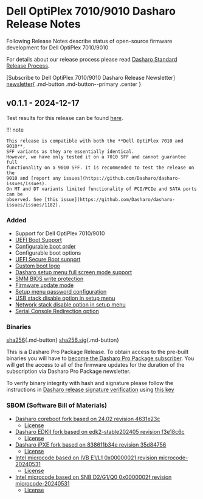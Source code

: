 # Dell OptiPlex 7010/9010 Dasharo Release Notes

Following Release Notes describe status of open-source firmware development for
Dell OptiPlex 7010/9010

For details about our release process please read
[Dasharo Standard Release Process](../../dev-proc/standard-release-process.md).

[Subscribe to Dell OptiPlex 7010/9010 Dasharo Release Newsletter]
[newsletter]{ .md-button .md-button--primary .center }

## v0.1.1 - 2024-12-17

Test results for this release can be found
[here](https://github.com/Dasharo/osfv-results/blob/main/boards/Dell/OptiPlex_7010_9010/v0.1.1-results.csv).

!!! note

    This release is compatible with both the **Dell OptiPlex 7010 and 9010**,
    SFF variants as they are essentially identical.
    However, we have only tested it on a 7010 SFF and cannot guarantee full
    functionality on a 9010 SFF. It is recommended to test the release on the
    9010 and [report any issues](https://github.com/Dasharo/dasharo-issues/issues).
    On MT and DT variants limited functionality of PCI/PCIe and SATA ports can be
    observed. See [this issue](https://github.com/Dasharo/dasharo-issues/issues/1182).

### Added

- Support for Dell OptiPlex 7010/9010
- [UEFI Boot Support](https://docs.dasharo.com/unified-test-documentation/dasharo-compatibility/30M-uefi-compatible-interface/)
- [Configurable boot order](https://docs.dasharo.com/unified-test-documentation/dasharo-compatibility/325-custom-boot-order/)
- Configurable boot options
- [UEFI Secure Boot support](https://docs.dasharo.com/unified-test-documentation/dasharo-security/206-secure-boot/)
- [Custom boot logo](https://docs.dasharo.com/unified-test-documentation/dasharo-compatibility/304-custom-logo/)
- [Dasharo setup menu full screen mode support](https://github.com/Dasharo/dasharo-issues/issues/118)
- [SMM BIOS write protection](https://docs.dasharo.com/dasharo-menu-docs/dasharo-system-features/#dasharo-security-options)
- [Firmware update mode](https://docs.dasharo.com/guides/firmware-update/#firmware-update-mode)
- [Setup menu password configuration](https://docs.dasharo.com/dasharo-menu-docs/overview/#dasharo-menu-guides)
- [USB stack disable option in setup menu](https://docs.dasharo.com/dasharo-menu-docs/dasharo-system-features/#usb-configuration)
- [Network stack disable option in setup menu](https://docs.dasharo.com/dasharo-menu-docs/dasharo-system-features/#networking-options)
- [Serial Console Redirection option](https://docs.dasharo.com/dasharo-menu-docs/dasharo-system-features/#serial-port-configuration)

### Binaries

[sha256][dell_optiplex_7010_9010_v0.1.1.rom_hash]{.md-button}
[sha256.sig][dell_optiplex_7010_9010_v0.1.1.rom_sig]{.md-button}

This is a Dasharo Pro Package Release. To obtain access to the pre-built
binaries you will have to
[become the Dasharo Pro Package subscriber](../../ways-you-can-help-us.md#become-a-dasharo-pro-package-subscriber).
You will get the access to all of the firmware updates for the duration of the
subscription via Dasharo Pro Package newsletter.

To verify binary integrity with hash and signature please follow the
instructions in [Dasharo release signature verification](/guides/signature-verification)
using [this key](https://github.com/3mdeb/3mdeb-secpack/blob/master/dasharo/dell_optiplex_9010/dasharo-release-0.x-compatible-with-dell-optiplex-x010-signing-key.asc)

### SBOM (Software Bill of Materials)

- [Dasharo coreboot fork based on 24.02 revision 4631e23c](https://github.com/Dasharo/coreboot/tree/4631e23c)
    + [License](https://github.com/Dasharo/coreboot/blob/4631e23c/COPYING)
- [Dasharo EDKII fork based on edk2-stable202405 revision f3e18c6c](https://github.com/Dasharo/edk2/tree/f3e18c6c)
    + [License](https://github.com/Dasharo/edk2/blob/f3e18c6c/License.txt)
- [Dasharo iPXE fork based on 838611b34e revision 35d84756](https://github.com/Dasharo/ipxe/tree/35d84756)
    + [License](https://github.com/Dasharo/ipxe/blob/35d84756/COPYING.GPLv2)
- [Intel microcode based on IVB E1/L1 0x00000021 revision microcode-20240531](https://github.com/intel/Intel-Linux-Processor-Microcode-Data-Files/tree/microcode-20240531/intel-ucode/06-3a-09)
    + [License](https://github.com/intel/Intel-Linux-Processor-Microcode-Data-Files/blob/microcode-20240531/license)
- [Intel microcode based on SNB D2/G1/Q0 0x0000002f revision microcode-20240531](https://github.com/intel/Intel-Linux-Processor-Microcode-Data-Files/tree/microcode-20240531/intel-ucode/06-2a-07)
    + [License](https://github.com/intel/Intel-Linux-Processor-Microcode-Data-Files/blob/microcode-20240531/license)

[newsletter]: https://newsletter.3mdeb.com/subscription/8dp1vv5mR
[dell_optiplex_7010_9010_v0.1.1.rom_hash]: https://dl.3mdeb.com/open-source-firmware/Dasharo/dell_optiplex_7010_9010/v0.1.1/dell_optiplex_7010_9010_v0.1.1.rom.sha256
[dell_optiplex_7010_9010_v0.1.1.rom_sig]: https://dl.3mdeb.com/open-source-firmware/Dasharo/dell_optiplex_7010_9010/v0.1.1/dell_optiplex_7010_9010_v0.1.1.rom.sha256.sig
